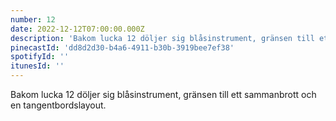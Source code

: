 ```yaml
---
number: 12
date: 2022-12-12T07:00:00.000Z
description: 'Bakom lucka 12 döljer sig blåsinstrument, gränsen till ett sammanbrott och en tangentbordslayout.'
pinecastId: 'dd8d2d30-b4a6-4911-b30b-3919bee7ef38'
spotifyId: ''
itunesId: ''
---
```


Bakom lucka 12 döljer sig blåsinstrument, gränsen till ett sammanbrott och en tangentbordslayout.
